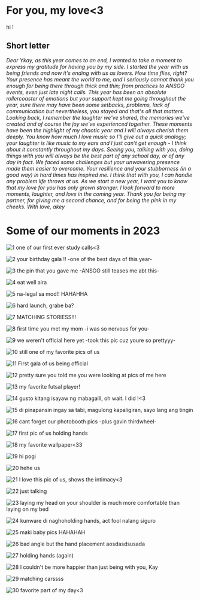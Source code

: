 # For you, my love<3
hi !

## Short letter 
*Dear Ykay, as this year comes to an end, I wanted to take a moment to express my gratitude for having you by my side. I started the year with us being friends and now it's ending with us as lovers. How time flies, right? Your presence has meant the world to me, and I seriously cannot thank you enough for being there through thick and thin; from practices to ANSGO events, even just late night calls. This year has been an absolute rollercoaster of emotions but your support kept me going throughout the year, sure there may have been some setbacks, problems, lack of communication but nevertheless, you stayed and that's all that matters. Looking back, I remember the laughter we've shared, the memories we've created and of course the joy we've experienced together. These moments have been the highlight of my chaotic year and I will always cherish them deeply. You know how much I love music so I'll give out a quick analogy; your laughter is like music to my ears and I just can't get enough - I think about it constantly throughout my days. Seeing you, talking with you, doing things with you will always be the best part of any school day, or of any day in fact. We faced some challenges but your unwavering presence made them easier to overcome. Your resilience and your stubborness (in a good way) in hard times has inspired me. I think that with you, I can handle any problem life throws at us. As we start a new year, I want you to know that my love for you has only grown stronger. I look forward to more moments, laughter, and love in the coming year. Thank you for being my partner, for giving me a second chance, and for being the pink in my cheeks. With love, akey*

# Some of our moments in 2023
![1](https://cdn.discordapp.com/attachments/1009295469194780705/1180850163175137321/image.png?ex=659a9aea&is=658825ea&hm=311651fd135868e42e4f04f85028fdf931fba6d0bd773530be0106cf8bf25dd6&)
one of our first ever study calls<3

![2](https://cdn.discordapp.com/attachments/1009295469194780705/1181917376556564520/received_807307331188006.jpg?ex=659e7cd5&is=658c07d5&hm=36a9225c873faece5346e67e4d25dc1bc64173dabfa458cdb865c3831c0ecaf5&)
your birthday gala !! -one of the best days of this year-

![3](https://cdn.discordapp.com/attachments/1009295469194780705/1181917377852616724/20230906_061231.jpg?ex=659e7cd5&is=658c07d5&hm=f2d6b5c6b2149b7ceb5c5900eb22c7b528b40a750eef6937487b68bbcb0cd32c&)
the pin that you gave me -ANSGO still teases me abt this-

![4](https://cdn.discordapp.com/attachments/1009295469194780705/1181916317058613298/Screenshot_20231006_052332_Messenger.jpg?ex=659e7bd8&is=658c06d8&hm=4ba0a4b49630541107a12c97ef1704b047a40eeb376ce966e78586e8a182609a&)
eat well aira

![5](https://cdn.discordapp.com/attachments/1009295469194780705/1181916317704527922/Screenshot_20231006_052205_Messenger.jpg?ex=659e7bd9&is=658c06d9&hm=b0fedbbb976f9268d831b41d3ce7370f77c7daf3eafc17519342b0fcb2255189&)
na-legal sa mod!! HAHAHHA

![6](https://cdn.discordapp.com/attachments/1009295469194780705/1181917375038238770/Screenshot_20231001_160746_Facebook.jpg?ex=659e7cd5&is=658c07d5&hm=b8253283e9d29cae889c652d4742232de8763c27484c560a04cfb30117b8f4c4&)
hard launch, grabe ba?

![7](https://cdn.discordapp.com/attachments/1009295469194780705/1181916314294566962/Screenshot_20231031_083931_Facebook.jpg?ex=659e7bd8&is=658c06d8&hm=ebd2e85a55f5bd23a283489e4a0ec2d92dc5f37edfb30b6cde42eb12a8e55f1c&)
MATCHING STORIESS!!!

![8](https://cdn.discordapp.com/attachments/1009295469194780705/1181916316714664007/20231007_173037.jpg?ex=659e7bd8&is=658c06d8&hm=b3a908ab54f7e72540a8a4df8af87eb1ce010f8ca9c9707b9b28450b17d74dff&)
first time you met my mom -i was so nervous for you-

![9](https://cdn.discordapp.com/attachments/1009295469194780705/1181916315431207014/received_184886007988956.jpg?ex=659e7bd8&is=658c06d8&hm=727ff5f0a834478b032faa7f10a82df2aada18cb49d9f925ea879b645e43953a&)
we weren't official here yet -took this pic cuz youre so prettyyy-

![10](https://cdn.discordapp.com/attachments/1009295469194780705/1181916314885955617/received_907211187413238.jpg?ex=659e7bd8&is=658c06d8&hm=e8163f83b06e0a1eb545a213b10a44b24bea419a05d890bd592eed4e28f09574&)
still one of my favorite pics of us

![11](https://cdn.discordapp.com/attachments/1009295469194780705/1181915070205280336/received_1524320145011255.jpg?ex=659e7aaf&is=658c05af&hm=965f333b87181caeb5f0113b2b96630b7b309b2b42e7331b076c70c4ff423201&)
First gala of us being official

![12](https://cdn.discordapp.com/attachments/1009295469194780705/1181915070507274241/received_3467170390201925.jpg?ex=659e7aaf&is=658c05af&hm=fa98b73e0a945575e946de098d26eff89dd717fc536977ba0871f3ac814ac476&)
pretty sure you told me you were looking at pics of me here

![13](https://cdn.discordapp.com/attachments/1009295469194780705/1181915066996641834/received_1498876577631379.jpg?ex=659e7aae&is=658c05ae&hm=899ffbad879dc4072bfd58160b50b339a05210590478c3bfb8213dcc03d02d37&)
my favorite futsal player!

![14](https://cdn.discordapp.com/attachments/1009295469194780705/1181915067244085319/FB_IMG_1700881171283.jpg?ex=659e7aae&is=658c05ae&hm=edb6abd37a49648dd2e77a2bed647f6405ae8ba1695d20a29fb64cad3dfd4138&)
gusto kitang isayaw ng mabagalll, oh wait. I did !<3

![15](https://cdn.discordapp.com/attachments/1009295469194780705/1181915067478982717/Screenshot_20231125_001116_Messenger.jpg?ex=659e7aaf&is=658c05af&hm=0ed88598d3ed32cc3023104fb35041d4087d447ee0a6154433061c1af5f58529&) 
di pinapansin ingay sa tabi, magulong kapaligiran, sayo lang ang tingin

![16](https://cdn.discordapp.com/attachments/1009295469194780705/1181915068640808960/20231125_000349.jpg?ex=659e7aaf&is=658c05af&hm=833ede024af12c9e34285dca28a6f25e01f51f63474ff5a5d1dfb3c74c79a4cb&)
cant forget our photobooth pics -plus gavin thirdwheel-

![17](https://cdn.discordapp.com/attachments/1009295469194780705/1181914756584579132/Screenshot_20231128_185032_Gallery.jpg?ex=659e7a64&is=658c0564&hm=89cc7d4c74d9c3207b9988a1615faefd0dbd5a141a36fa24d8c2346c151f198d&)
first pic of us holding hands

![18](https://cdn.discordapp.com/attachments/1009295469194780705/1181914755536011265/IMG_20231128_210811_171.webp?ex=659e7a64&is=658c0564&hm=82b224f723282c8298cec5e939d32cf002d331ac515e17f675b5a6956cbca41e&)
my favorite wallpaper<33

![19](https://cdn.discordapp.com/attachments/1009295469194780705/1181915069861331005/received_2664749540330976.jpg?ex=659e7aaf&is=658c05af&hm=3a9785923e61be3f4e4b5dfb6c429e1e161bfd19c439d1295fbd07aa078a7418&)
hi pogi

![20](https://cdn.discordapp.com/attachments/1009295469194780705/1190688092659650681/Screenshot_20231230_230208_Gallery.jpg?ex=65a2b5b3&is=659040b3&hm=390e28757ed240b17a73b23f054f3d66520773d9d21ab155eccd2d78e27161bc&) 
hehe us

![21](https://cdn.discordapp.com/attachments/1009295469194780705/1190688095872499765/received_2052703258420450.jpg?ex=65a2b5b3&is=659040b3&hm=2d1a80804f9203670dca4e70b472a7f08f38a56668e469e3536cc66230c0ecbe&)
I love this pic of us, shows the intimacy<3

![22](https://cdn.discordapp.com/attachments/1009295469194780705/1190688096153505902/received_294861509688696.jpg?ex=65a2b5b4&is=659040b4&hm=0aa99c5fa88be4a06537a09f2f97101d1a959652e72b6b4b9eb5b20bdaf95fde&)
just talking 

![23](https://cdn.discordapp.com/attachments/1009295469194780705/1190688096484851803/received_676411487978500.jpg?ex=65a2b5b4&is=659040b4&hm=8eeab03e9bf69341624b5fd21afdfc54ac9d9a321c730cac016b90fd3e34c772&)
laying my head on your shoulder is much more comfortable than laying on my bed

![24](https://cdn.discordapp.com/attachments/1009295469194780705/1190688092957442139/received_392866473313042.jpg?ex=65a2b5b3&is=659040b3&hm=7510285c49b4f5a3cab3398682b880792c01dcdb8d2d27511bcf9ab940fd4a0a&)
kunware di naghoholding hands, act fool nalang siguro

![25](https://cdn.discordapp.com/attachments/1009295469194780705/1190688093272031234/received_3635580470050996.jpg?ex=65a2b5b3&is=659040b3&hm=f7e559021c379311ecbf37d1054b499cc0815b42bf34496a6aa9fe961e844eb5&)
maki baby pics HAHAHAH

![26](https://cdn.discordapp.com/attachments/1009295469194780705/1190688093594996876/received_770089831807237.jpg?ex=65a2b5b3&is=659040b3&hm=d0a7041201517e7fe8147f4d176f1d0490e1dfe1a9d1fb5dc48a8d1a1620546d&)
bad angle but the hand placement aosdasdsusada

![27](https://cdn.discordapp.com/attachments/1009295469194780705/1190688093968285726/received_1428377828035452.jpg?ex=65a2b5b3&is=659040b3&hm=845a8c9a302b945620b1542d076dba4ad086df545b9c1066da5871f30ef8fc1a&)
holding hands (again)

![28](https://cdn.discordapp.com/attachments/1009295469194780705/1190688094324789378/received_1429118584484255.jpg?ex=65a2b5b3&is=659040b3&hm=f3529f6c6b6031dd700a85fc442996823c6954e2e3492416bd0ae60e66727f9e&)
I couldn't be more happier than just being with you, Kay

![29](https://cdn.discordapp.com/attachments/1009295469194780705/1190688095360778240/20231228_155101.jpg?ex=65a2b5b3&is=659040b3&hm=f31a40e261370ac91b50381365e308543c04b887a49b1f6bedc3377a2beb206c&)
matching carssss

![30](https://cdn.discordapp.com/attachments/1009295469194780705/1190718434531623002/image.png?ex=65a2d1f5&is=65905cf5&hm=60762d246d7e221944cfd861252ce39e6524cc31d2a7d48ff464601dd8af8957&)
favorite part of my day<3
